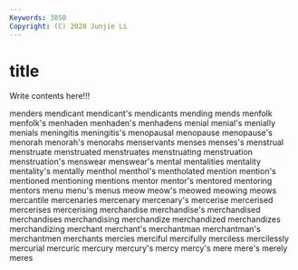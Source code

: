 ```yaml
---
Keywords: 3850
Copyright: (C) 2020 Junjie Li
---
```


# title

Write contents here!!!

menders
mendicant 
mendicant's 
mendicants 
mending 
mends 
menfolk 
menfolk's 
menhaden 
menhaden's 
menhadens
menial 
menial's 
menially 
menials 
meningitis 
meningitis's 
menopausal 
menopause 
menopause's 
menorah
menorah's 
menorahs 
menservants 
menses 
menses's 
menstrual 
menstruate 
menstruated 
menstruates 
menstruating
menstruation 
menstruation's 
menswear 
menswear's 
mental 
mentalities 
mentality 
mentality's 
mentally 
menthol
menthol's 
mentholated 
mention 
mention's 
mentioned 
mentioning 
mentions 
mentor 
mentor's 
mentored
mentoring 
mentors 
menu 
menu's 
menus 
meow 
meow's 
meowed 
meowing 
meows
mercantile 
mercenaries 
mercenary 
mercenary's 
mercerise 
mercerised 
mercerises 
mercerising 
merchandise 
merchandise's
merchandised 
merchandises 
merchandising 
merchandize 
merchandized 
merchandizes 
merchandizing 
merchant 
merchant's 
merchantman
merchantman's 
merchantmen 
merchants 
mercies 
merciful 
mercifully 
merciless 
mercilessly 
mercurial 
mercuric
mercury 
mercury's 
mercy 
mercy's 
mere 
mere's 
merely 
meres 
